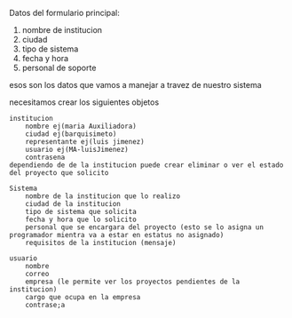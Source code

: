 Datos del formulario principal:
1. nombre de institucion
2. ciudad
3. tipo de sistema
4. fecha y hora
5. personal de soporte

esos son los datos que vamos a manejar a travez de nuestro sistema 

necesitamos crear los siguientes objetos 

    institucion
        nombre ej(maria Auxiliadora)
        ciudad ej(barquisimeto)
        representante ej(luis jimenez)
        usuario ej(MA-luisJimenez)
        contrasena 
    dependiendo de de la institucion puede crear eliminar o ver el estado del proyecto que solicito

    Sistema
        nombre de la institucion que lo realizo
        ciudad de la institucion 
        tipo de sistema que solicita
        fecha y hora que lo solicito
        personal que se encargara del proyecto (esto se lo asigna un programador mientra va a estar en estatus no asignado)
        requisitos de la institucion (mensaje)

    usuario 
        nombre
        correo
        empresa (le permite ver los proyectos pendientes de la institucion)
        cargo que ocupa en la empresa
        contrase;a


    
